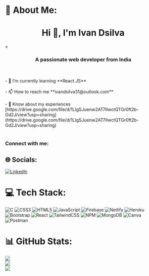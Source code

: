 # 💫 About Me:
<h1 align="center">Hi 👋, I'm Ivan Dsilva</h1><<h3 align="center">A passionate web developer from India</h3><br><br>- 🌱 I’m currently learning **React JS**<br><br>- 📫 How to reach me **ivandsilva31@outlook.com**<br><br>- 📄 Know about my experiences [https://drive.google.com/file/d/1LIgSJuenw2AT7IIwctQTGr0ft2b-Gd2J/view?usp=sharing](https://drive.google.com/file/d/1LIgSJuenw2AT7IIwctQTGr0ft2b-Gd2J/view?usp=sharing)<br><br><h3 align="left">Connect with me:</h3>

## 🌐 Socials:
[![LinkedIn](https://img.shields.io/badge/LinkedIn-%230077B5.svg?logo=linkedin&logoColor=white)](https://linkedin.com/in/https://www.linkedin.com/in/ivan-dsilva/) 

# 💻 Tech Stack:
![C](https://img.shields.io/badge/c-%2300599C.svg?style=plastic&logo=c&logoColor=white) ![CSS3](https://img.shields.io/badge/css3-%231572B6.svg?style=plastic&logo=css3&logoColor=white) ![HTML5](https://img.shields.io/badge/html5-%23E34F26.svg?style=plastic&logo=html5&logoColor=white) ![JavaScript](https://img.shields.io/badge/javascript-%23323330.svg?style=plastic&logo=javascript&logoColor=%23F7DF1E) ![Firebase](https://img.shields.io/badge/firebase-%23039BE5.svg?style=plastic&logo=firebase) ![Netlify](https://img.shields.io/badge/netlify-%23000000.svg?style=plastic&logo=netlify&logoColor=#00C7B7) ![Heroku](https://img.shields.io/badge/heroku-%23430098.svg?style=plastic&logo=heroku&logoColor=white) ![Bootstrap](https://img.shields.io/badge/bootstrap-%23563D7C.svg?style=plastic&logo=bootstrap&logoColor=white) ![React](https://img.shields.io/badge/react-%2320232a.svg?style=plastic&logo=react&logoColor=%2361DAFB) ![TailwindCSS](https://img.shields.io/badge/tailwindcss-%2338B2AC.svg?style=plastic&logo=tailwind-css&logoColor=white) ![NPM](https://img.shields.io/badge/NPM-%23000000.svg?style=plastic&logo=npm&logoColor=white) ![MongoDB](https://img.shields.io/badge/MongoDB-%234ea94b.svg?style=plastic&logo=mongodb&logoColor=white) ![Canva](https://img.shields.io/badge/Canva-%2300C4CC.svg?style=plastic&logo=Canva&logoColor=white) ![Postman](https://img.shields.io/badge/Postman-FF6C37?style=plastic&logo=postman&logoColor=white)
# 📊 GitHub Stats:
![](https://github-readme-stats.vercel.app/api?username=IvanDsilva31&theme=midnight-purple&hide_border=false&include_all_commits=false&count_private=false)<br/>
![](https://github-readme-streak-stats.herokuapp.com/?user=IvanDsilva31&theme=midnight-purple&hide_border=false)<br/>
![](https://github-readme-stats.vercel.app/api/top-langs/?username=IvanDsilva31&theme=midnight-purple&hide_border=false&include_all_commits=false&count_private=false&layout=compact)
